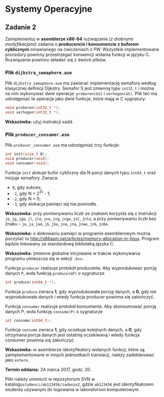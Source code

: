 # Systemy Operacyjne

## Zadanie 2

Zaimplementuj w __asemblerze x86-64__ rozwiązanie _(z drobnymi modyfikacjami)_
zadania o __producencie i konsumencie z buforem cyklicznym__ omawianego na
ćwiczeniach z PW. Wszystkie implementowane procedury powinny przestrzegać
konwencji wołania funkcji w języku C. Rozwiązanie powinno składać się z dwóch
plików.

### Plik `dijkstra_semaphore.asm`

Plik `dijkstra_semaphore.asm` ma zawierać implementację semafora według
klasycznej definicji Dijkstry. Semafor S jest zmienną typu `int32_t` i można na
nim wykonywać dwie operacje: `proberen(&S)` i `verhogen(&S)`. Plik ten ma
udostępniać te operacje jako dwie funkcje, które mają w C sygnatury:

```c
void proberen(int32_t *);
void verhogen(int32_t *);
```

__Wskazówka:__ użyj instrukcji xadd.

### Plik `producer_consumer.asm`

Plik `producer_consumer.asm` ma udostępniać trzy funkcje:

```c
int init(size_t N);
void producer(void);
void consumer(void);
```

Funkcja `init` alokuje bufor cykliczny dla N porcji danych typu `int64_t` oraz
inicjuje semafory. Zwraca:

  * `0`, gdy sukces;
  * `-1`, gdy N > 2<sup>31</sup> - 1;
  * `-2`, gdy N = 0;
  * `-3`, gdy alokacja pamięci się nie powiodła.

__Wskazówka:__ przy porównywaniu liczb ze znakiem korzysta się z instrukcji
`je`, `jg`, `jge`, `jl`, `jle`, `jne`, `jng`, `jnge`, `jnl`, `jnle`, a przy
porównywaniu liczb bez znaku – `je`, `ja`, `jae`, `jb`, `jbe`, `jne`, `jna`,
`jnae`, `jnb`, `jnbe`.

__Wskazówka:__ o alokowaniu pamięci w programie asemblerowym można poczytać tu
http://x86asm.net/articles/memory-allocation-in-linux. Program będzie linkowany
ze standardową biblioteką języka C.

__Wskazówka:__ zmienne globalne inicjowane w trakcie wykonywania programu
umieszcza się w sekcji `.bss`.

Funkcja `producer` realizuje protokół producenta. Aby wyprodukować porcję
danych `P`, woła funkcję `produce(&P)` o sygnaturze

```c
int produce(int64_t *);
```   

Funkcja `produce` zwraca __1__, gdy wyprodukowała porcję danych, a __0__, gdy nie
wyprodukowała danych i wtedy funkcja producer powinna się zakończyć.

Funkcja `consumer` realizuje protokół konsumenta. Aby skonsumować porcję
danych P, woła funkcję `consume(P)` o sygnaturze

```c
int consume(int64_t);
```

Funkcja `consume` zwraca __1__, gdy oczekuje kolejnych danych, a __0__, gdy otrzymana
porcja danych jest ostatnią oczekiwaną i wtedy funkcja consumer powinna się
zakończyć.

__Wskazówka:__ w asemblerze identyfikatory wołanych funkcji, które są
zaimplementowane w innych jednostkach translacji, należy zadeklarować jako
`extern`.

__Termin oddania:__ 24 marca 2017, godz. 20.

Pliki należy umieścić w repozytorium SVN w katalogu`studenci/ab123456/zadanie2`,
gdzie `ab123456` jest identyfikatorem studenta używanym do logowania w
laboratorium komputerowym.
